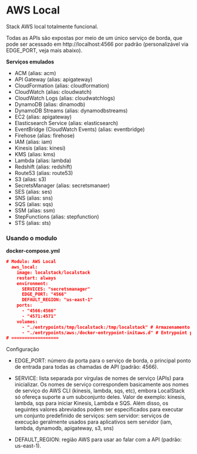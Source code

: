 # AWS Local
Stack AWS local totalmente funcional. 

Todas as APIs são expostas por meio de um único serviço de borda, que pode ser acessado em http://localhost:4566 por padrão (personalizável via EDGE_PORT, veja mais abaixo).

**Serviços emulados**

- ACM (alias: acm)
- API Gateway (alias: apigateway)
- CloudFormation (alias: cloudformation)
- CloudWatch (alias: cloudwatch)
- CloudWatch Logs (alias: cloudwatchlogs)
- DynamoDB (alias: dinamodb)
- DynamoDB Streams (alias: dynamodbstreams)
- EC2 (alias: apigateway)
- Elasticsearch Service (alias: elasticsearch)
- EventBridge (CloudWatch Events) (alias: eventbridge)
- Firehose (alias: firehose)
- IAM (alias: iam)
- Kinesis (alias: kinesi)
- KMS (alias: kms)
- Lambda (alias: lambda)
- Redshift (alias: redshift)
- Route53 (alias: route53)
- S3 (alias: s3)
- SecretsManager (alias: secretsmanaer)
- SES (alias: ses)
- SNS (alias: sns)
- SQS (alias: sqs)
- SSM (alias: ssm)
- StepFunctions (alias: stepfunction)
- STS (alias: sts)


### Usando o modulo

**docker-compose.yml**
```json
# Modulo: AWS Local
  aws_local:
    image: localstack/localstack
    restart: always
    environment:
      SERVICES: "secretsmanager"
      EDGE_PORT: "4566"
      DEFAULT_REGION: "us-east-1"
    ports:
      - "4566:4566"
      - "4571:4571"
    volumes:
      - "./entrypoints/tmp/localstack:/tmp/localstack" # Armazenamento dos arquivos temporários
      - "./entrypoints/aws:/docker-entrypoint-initaws.d" # Entrypoint para rodar scripts ao iniciar
# ==================
```

Configuração

- EDGE_PORT: número da porta para o serviço de borda, o principal ponto de entrada para todas as chamadas de API (padrão: 4566).

- SERVICE: lista separada por vírgulas de nomes de serviço (APIs) para inicializar. Os nomes de serviço correspondem basicamente aos nomes de serviço do AWS CLI (kinesis, lambda, sqs, etc), embora LocalStack só ofereça suporte a um subconjunto deles. Valor de exemplo: kinesis, lambda, sqs para iniciar Kinesis, Lambda e SQS. Além disso, os seguintes valores abreviados podem ser especificados para executar um conjunto predefinido de serviços: sem servidor: serviços de execução geralmente usados ​​para aplicativos sem servidor (iam, lambda, dynamodb, apigateway, s3, sns)

- DEFAULT_REGION: região AWS para usar ao falar com a API (padrão: us-east-1).
